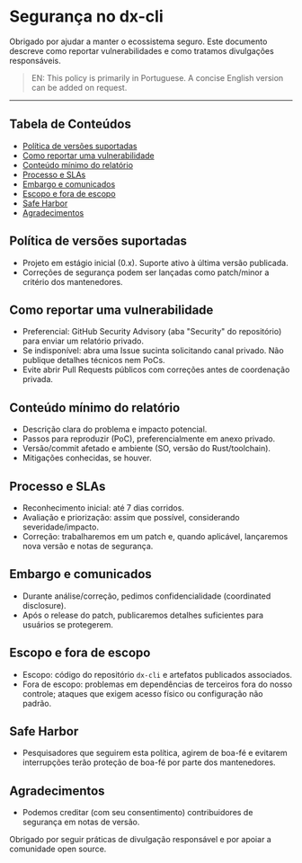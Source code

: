 # Segurança no dx-cli

Obrigado por ajudar a manter o ecossistema seguro. Este documento descreve como reportar vulnerabilidades e como tratamos divulgações responsáveis.

> EN: This policy is primarily in Portuguese. A concise English version can be added on request.

---

## Tabela de Conteúdos
- [Política de versões suportadas](#política-de-versões-suportadas)
- [Como reportar uma vulnerabilidade](#como-reportar-uma-vulnerabilidade)
- [Conteúdo mínimo do relatório](#conteúdo-mínimo-do-relatório)
- [Processo e SLAs](#processo-e-slas)
- [Embargo e comunicados](#embargo-e-comunicados)
- [Escopo e fora de escopo](#escopo-e-fora-de-escopo)
- [Safe Harbor](#safe-harbor)
- [Agradecimentos](#agradecimentos)

## Política de versões suportadas
- Projeto em estágio inicial (0.x). Suporte ativo à última versão publicada.
- Correções de segurança podem ser lançadas como patch/minor a critério dos mantenedores.

## Como reportar uma vulnerabilidade
- Preferencial: GitHub Security Advisory (aba "Security" do repositório) para enviar um relatório privado.
- Se indisponível: abra uma Issue sucinta solicitando canal privado. Não publique detalhes técnicos nem PoCs.
- Evite abrir Pull Requests públicos com correções antes de coordenação privada.

## Conteúdo mínimo do relatório
- Descrição clara do problema e impacto potencial.
- Passos para reproduzir (PoC), preferencialmente em anexo privado.
- Versão/commit afetado e ambiente (SO, versão do Rust/toolchain).
- Mitigações conhecidas, se houver.

## Processo e SLAs
- Reconhecimento inicial: até 7 dias corridos.
- Avaliação e priorização: assim que possível, considerando severidade/impacto.
- Correção: trabalharemos em um patch e, quando aplicável, lançaremos nova versão e notas de segurança.

## Embargo e comunicados
- Durante análise/correção, pedimos confidencialidade (coordinated disclosure).
- Após o release do patch, publicaremos detalhes suficientes para usuários se protegerem.

## Escopo e fora de escopo
- Escopo: código do repositório `dx-cli` e artefatos publicados associados.
- Fora de escopo: problemas em dependências de terceiros fora do nosso controle; ataques que exigem acesso físico ou configuração não padrão.

## Safe Harbor
- Pesquisadores que seguirem esta política, agirem de boa-fé e evitarem interrupções terão proteção de boa-fé por parte dos mantenedores.

## Agradecimentos
- Podemos creditar (com seu consentimento) contribuidores de segurança em notas de versão.

Obrigado por seguir práticas de divulgação responsável e por apoiar a comunidade open source.
